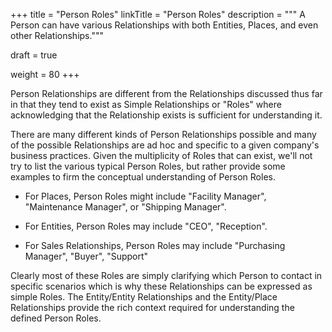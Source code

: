 +++
title = "Person Roles"
linkTitle = "Person Roles"
description = """
A Person can have various Relationships with both Entities, Places, and even other Relationships."""

draft = true

weight = 80
+++

Person Relationships are different from the Relationships discussed thus far in that they tend to
exist as Simple Relationships or "Roles" where acknowledging that the Relationship exists is
sufficient for understanding it.

There are many different kinds of Person Relationships possible and many of the possible
Relationships are ad hoc and specific to a given company's business practices.  Given the
multiplicity of Roles that can exist, we'll not try to list the various typical Person Roles, but
rather provide some examples to firm the conceptual understanding of Person Roles.

  * For Places, Person Roles might include "Facility Manager", "Maintenance Manager", or
    "Shipping Manager".

  * For Entities, Person Roles may include "CEO", "Reception".

  * For Sales Relationships, Person Roles may include "Purchasing Manager", "Buyer", "Support"

Clearly most of these Roles are simply clarifying which Person to contact in specific scenarios
which is why these Relationships can be expressed as simple Roles.  The Entity/Entity
Relationships and the Entity/Place Relationships provide the rich context required for
understanding the defined Person Roles.